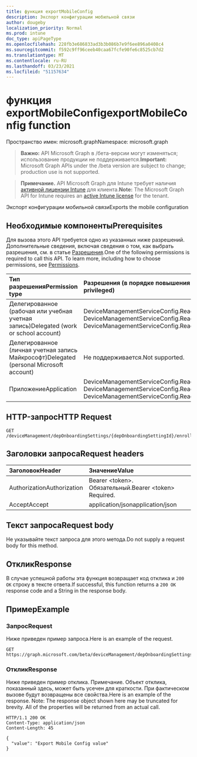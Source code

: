 ```yaml
---
title: функция exportMobileConfig
description: Экспорт конфигурации мобильной связи
author: dougeby
localization_priority: Normal
ms.prod: intune
doc_type: apiPageType
ms.openlocfilehash: 228fb3e686833ad3b3b086b7e9f6ee896a0408c4
ms.sourcegitcommit: f592c9ff96ceeb40caa67fcfe90fe6c8525cb7d2
ms.translationtype: MT
ms.contentlocale: ru-RU
ms.lasthandoff: 03/23/2021
ms.locfileid: "51157634"
---
```

# <a name="exportmobileconfig-function"></a><span data-ttu-id="1b686-103">функция exportMobileConfig</span><span class="sxs-lookup"><span data-stu-id="1b686-103">exportMobileConfig function</span></span>

<span data-ttu-id="1b686-104">Пространство имен: microsoft.graph</span><span class="sxs-lookup"><span data-stu-id="1b686-104">Namespace: microsoft.graph</span></span>

> <span data-ttu-id="1b686-105">**Важно:** API Microsoft Graph в /бета-версии могут изменяться; использование продукции не поддерживается.</span><span class="sxs-lookup"><span data-stu-id="1b686-105">**Important:** Microsoft Graph APIs under the /beta version are subject to change; production use is not supported.</span></span>

> <span data-ttu-id="1b686-106">**Примечание.** API Microsoft Graph для Intune требует наличия [активной лицензии Intune](https://go.microsoft.com/fwlink/?linkid=839381) для клиента.</span><span class="sxs-lookup"><span data-stu-id="1b686-106">**Note:** The Microsoft Graph API for Intune requires an [active Intune license](https://go.microsoft.com/fwlink/?linkid=839381) for the tenant.</span></span>

<span data-ttu-id="1b686-107">Экспорт конфигурации мобильной связи</span><span class="sxs-lookup"><span data-stu-id="1b686-107">Exports the mobile configuration</span></span>

## <a name="prerequisites"></a><span data-ttu-id="1b686-108">Необходимые компоненты</span><span class="sxs-lookup"><span data-stu-id="1b686-108">Prerequisites</span></span>
<span data-ttu-id="1b686-p101">Для вызова этого API требуется одно из указанных ниже разрешений. Дополнительные сведения, включая сведения о том, как выбрать разрешения, см. в статье [Разрешения](/graph/permissions-reference).</span><span class="sxs-lookup"><span data-stu-id="1b686-p101">One of the following permissions is required to call this API. To learn more, including how to choose permissions, see [Permissions](/graph/permissions-reference).</span></span>

|<span data-ttu-id="1b686-111">Тип разрешения</span><span class="sxs-lookup"><span data-stu-id="1b686-111">Permission type</span></span>|<span data-ttu-id="1b686-112">Разрешения (в порядке повышения привилегий)</span><span class="sxs-lookup"><span data-stu-id="1b686-112">Permissions (from least to most privileged)</span></span>|
|:---|:---|
|<span data-ttu-id="1b686-113">Делегированное (рабочая или учебная учетная запись)</span><span class="sxs-lookup"><span data-stu-id="1b686-113">Delegated (work or school account)</span></span>|<span data-ttu-id="1b686-114">DeviceManagementServiceConfig.Read.All, DeviceManagementServiceConfig.ReadWrite.All</span><span class="sxs-lookup"><span data-stu-id="1b686-114">DeviceManagementServiceConfig.Read.All, DeviceManagementServiceConfig.ReadWrite.All</span></span>|
|<span data-ttu-id="1b686-115">Делегированное (личная учетная запись Майкрософт)</span><span class="sxs-lookup"><span data-stu-id="1b686-115">Delegated (personal Microsoft account)</span></span>|<span data-ttu-id="1b686-116">Не поддерживается.</span><span class="sxs-lookup"><span data-stu-id="1b686-116">Not supported.</span></span>|
|<span data-ttu-id="1b686-117">Приложение</span><span class="sxs-lookup"><span data-stu-id="1b686-117">Application</span></span>|<span data-ttu-id="1b686-118">DeviceManagementServiceConfig.Read.All, DeviceManagementServiceConfig.ReadWrite.All</span><span class="sxs-lookup"><span data-stu-id="1b686-118">DeviceManagementServiceConfig.Read.All, DeviceManagementServiceConfig.ReadWrite.All</span></span>|

## <a name="http-request"></a><span data-ttu-id="1b686-119">HTTP-запрос</span><span class="sxs-lookup"><span data-stu-id="1b686-119">HTTP Request</span></span>
<!-- {
  "blockType": "ignored"
}
-->
``` http
GET /deviceManagement/depOnboardingSettings/{depOnboardingSettingId}/enrollmentProfiles/{enrollmentProfileId}/exportMobileConfig
```

## <a name="request-headers"></a><span data-ttu-id="1b686-120">Заголовки запроса</span><span class="sxs-lookup"><span data-stu-id="1b686-120">Request headers</span></span>
|<span data-ttu-id="1b686-121">Заголовок</span><span class="sxs-lookup"><span data-stu-id="1b686-121">Header</span></span>|<span data-ttu-id="1b686-122">Значение</span><span class="sxs-lookup"><span data-stu-id="1b686-122">Value</span></span>|
|:---|:---|
|<span data-ttu-id="1b686-123">Authorization</span><span class="sxs-lookup"><span data-stu-id="1b686-123">Authorization</span></span>|<span data-ttu-id="1b686-124">Bearer &lt;token&gt;. Обязательный.</span><span class="sxs-lookup"><span data-stu-id="1b686-124">Bearer &lt;token&gt; Required.</span></span>|
|<span data-ttu-id="1b686-125">Accept</span><span class="sxs-lookup"><span data-stu-id="1b686-125">Accept</span></span>|<span data-ttu-id="1b686-126">application/json</span><span class="sxs-lookup"><span data-stu-id="1b686-126">application/json</span></span>|

## <a name="request-body"></a><span data-ttu-id="1b686-127">Текст запроса</span><span class="sxs-lookup"><span data-stu-id="1b686-127">Request body</span></span>
<span data-ttu-id="1b686-128">Не указывайте текст запроса для этого метода.</span><span class="sxs-lookup"><span data-stu-id="1b686-128">Do not supply a request body for this method.</span></span>

## <a name="response"></a><span data-ttu-id="1b686-129">Отклик</span><span class="sxs-lookup"><span data-stu-id="1b686-129">Response</span></span>
<span data-ttu-id="1b686-130">В случае успешной работы эта функция возвращает код отклика и `200 OK` строку в тексте ответа.</span><span class="sxs-lookup"><span data-stu-id="1b686-130">If successful, this function returns a `200 OK` response code and a String in the response body.</span></span>

## <a name="example"></a><span data-ttu-id="1b686-131">Пример</span><span class="sxs-lookup"><span data-stu-id="1b686-131">Example</span></span>

### <a name="request"></a><span data-ttu-id="1b686-132">Запрос</span><span class="sxs-lookup"><span data-stu-id="1b686-132">Request</span></span>
<span data-ttu-id="1b686-133">Ниже приведен пример запроса.</span><span class="sxs-lookup"><span data-stu-id="1b686-133">Here is an example of the request.</span></span>
``` http
GET https://graph.microsoft.com/beta/deviceManagement/depOnboardingSettings/{depOnboardingSettingId}/enrollmentProfiles/{enrollmentProfileId}/exportMobileConfig
```

### <a name="response"></a><span data-ttu-id="1b686-134">Отклик</span><span class="sxs-lookup"><span data-stu-id="1b686-134">Response</span></span>
<span data-ttu-id="1b686-p102">Ниже приведен пример отклика. Примечание. Объект отклика, показанный здесь, может быть усечен для краткости. При фактическом вызове будут возвращены все свойства.</span><span class="sxs-lookup"><span data-stu-id="1b686-p102">Here is an example of the response. Note: The response object shown here may be truncated for brevity. All of the properties will be returned from an actual call.</span></span>
``` http
HTTP/1.1 200 OK
Content-Type: application/json
Content-Length: 45

{
  "value": "Export Mobile Config value"
}
```




